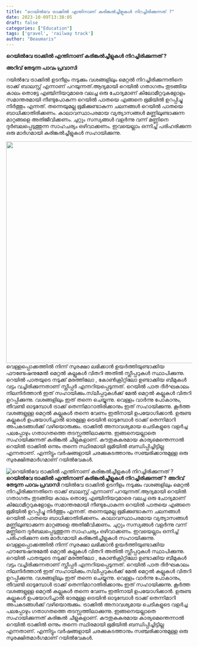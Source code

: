 ```yaml
---
title: "റെയിൽവേ ട്രാക്കിൽ എന്തിനാണ് കരിങ്കൽച്ചീളുകൾ നിറച്ചിരിക്കുന്നത് ?"
date: 2023-10-09T13:38:05
draft: false
categories: ["Education"]
tags: ['gravel', 'railway track']
author: "Beaumaris"
---
```


<strong>റെയിൽവേ ട്രാക്കിൽ എന്തിനാണ് കരിങ്കൽച്ചീളുകൾ നിറച്ചിരിക്കുന്നത് ?</strong>

<strong>അറിവ് തേടുന്ന പാവം പ്രവാസി</strong>

റയിൽവേ ട്രാക്കിൽ ഉടനീളം നടുക്കും വശങ്ങളിലും മെറ്റൽ നിറച്ചിരിക്കുന്നതിനെ ട്രാക്ക് ബാലസ്റ്റ് എന്നാണ് പറയുന്നത്.ആദ്യമായി റെയിൽ ഗതാഗതം തുടങ്ങിയ കാലം തൊട്ടേ എഞ്ചിനിയറുമാരെ വലച്ച ഒരു ചോദ്യമാണ് കിലോമീറ്ററുകളോളം സമാന്തരമായി നീണ്ടുപോകുന്ന റെയിൽ പാതയെ എങ്ങനെ ഭൂമിയിൽ ഉറപ്പിച്ചു നിർത്തും എന്നത്. തന്നെയുമല്ല ഭൂമിക്കുണ്ടാകുന്ന ചലനങ്ങൾ റെയിൽ പാതയെ ബാധിക്കാതിരിക്കണം. കാലാവസ്ഥാപരമായ വ്യത്യാസങ്ങൾ മണ്ണിലുണ്ടാക്കുന്ന മാറ്റങ്ങളെ അതിജീവിക്കണം. ചുറ്റും സസ്യങ്ങൾ വളർന്നു വന്ന് മണ്ണിനെ ദുർബലപ്പെടുത്തുന്ന സാഹചര്യം ഒഴിവാക്കണം. ഇവയെല്ലാം ഒന്നിച്ച് പരിഹരിക്കുന്ന ഒരു മാർഗമായി കരിങ്കൽച്ചീളുകൾ സഹായിക്കുന്നു.

<img class="alignnone size-full wp-image-424266" src="https://cdn.boolokam.com/articles/2023/10/qqdddd.webp" alt="" width="800" height="600" />വെള്ളപ്പൊക്കത്തിൽ നിന്ന് സുരക്ഷാ ലഭിക്കാൻ ഉയർത്തിയുണ്ടാക്കിയ ഫൗണ്ടേഷനുമേൽ മെറ്റൽ കല്ലുകൾ വിതറി അതിൽ സ്ലീപ്പറുകൾ സ്ഥാപിക്കുന്നു. റെയിൽ പാതയുടെ നടുക്ക് മരത്തിലോ , കോൺക്രിറ്റിലോ ഉണ്ടാക്കിയ ബീമുകൾ വട്ടം വച്ചിരിക്കുന്നതാണ് സ്ലീപ്പർ എന്നറിയപ്പെടുന്നത്. റെയിൽ പാത ദീർഘകാലം നിലനിർത്താൻ ഇത് സഹായിക്കും.സ്‌ലീപ്പറുകൾക്ക് മേൽ മെറ്റൽ കല്ലുകൾ വിതറി ഉറപ്പിക്കുന്നു. വശങ്ങളിലും ഇത് തന്നെ ചെയ്യുന്നു. വെള്ളം വാർന്നു പോകാനും, തീവണ്ടി ഓടുമ്പോൾ ട്രാക്ക് തെന്നിമാറാതിരിക്കാനും ഇത് സഹായിക്കുന്നു. കൂർത്ത വശങ്ങളുള്ള മെറ്റൽ കല്ലുകൾ തന്നെ വേണം ഇതിനായി ഉപയോഗിക്കാൻ. ഉരുണ്ട കല്ലുകൾ ഉപയോഗിച്ചാൽ ഭാരമുള്ള ട്രെയിൻ ഓടുമ്പോൾ ട്രാക്ക് തെന്നിമാറി അപകടങ്ങൾക്ക് വഴിയൊരുക്കും. ട്രാക്കില്‍ അനാവശ്യമായ ചെടികളുടെ വളര്‍ച്ച പലപ്പോഴും ഗതാഗതത്തെ തടസ്സത്തിലാക്കുന്നു. ഇങ്ങനെയല്ലാതെ സഹായിക്കുന്നത് കരിങ്കല്‍ ചീളുകളാണ്.
കൗതുകകരമായ കാര്യമെന്തെന്നാൽ റെയിൽ ട്രാക്കിൽ ഒന്നും തന്നെ സ്ഥിരമായി ഭൂമിയിൽ ബന്ധിപ്പിച്ചിട്ടില്ല എന്നതാണ്. എന്നിട്ടും വർഷങ്ങളായി ചരക്കുകടത്താനും സഞ്ചരിക്കാനുമുള്ള ഒരു സുരക്ഷിതമാർഗമാണ് റയിൽവേകൾ.


![റെയിൽവേ ട്രാക്കിൽ എന്തിനാണ് കരിങ്കൽച്ചീളുകൾ നിറച്ചിരിക്കുന്നത് ?](https://cdn.boolokam.com/articles/2023/10/qqdddd.webp)**റെയിൽവേ ട്രാക്കിൽ എന്തിനാണ് കരിങ്കൽച്ചീളുകൾ നിറച്ചിരിക്കുന്നത് ?** **അറിവ് തേടുന്ന പാവം പ്രവാസി** റയിൽവേ ട്രാക്കിൽ ഉടനീളം നടുക്കും വശങ്ങളിലും മെറ്റൽ നിറച്ചിരിക്കുന്നതിനെ ട്രാക്ക് ബാലസ്റ്റ് എന്നാണ് പറയുന്നത്.ആദ്യമായി റെയിൽ ഗതാഗതം തുടങ്ങിയ കാലം തൊട്ടേ എഞ്ചിനിയറുമാരെ വലച്ച ഒരു ചോദ്യമാണ് കിലോമീറ്ററുകളോളം സമാന്തരമായി നീണ്ടുപോകുന്ന റെയിൽ പാതയെ എങ്ങനെ ഭൂമിയിൽ ഉറപ്പിച്ചു നിർത്തും എന്നത്. തന്നെയുമല്ല ഭൂമിക്കുണ്ടാകുന്ന ചലനങ്ങൾ റെയിൽ പാതയെ ബാധിക്കാതിരിക്കണം. കാലാവസ്ഥാപരമായ വ്യത്യാസങ്ങൾ മണ്ണിലുണ്ടാക്കുന്ന മാറ്റങ്ങളെ അതിജീവിക്കണം. ചുറ്റും സസ്യങ്ങൾ വളർന്നു വന്ന് മണ്ണിനെ ദുർബലപ്പെടുത്തുന്ന സാഹചര്യം ഒഴിവാക്കണം. ഇവയെല്ലാം ഒന്നിച്ച് പരിഹരിക്കുന്ന ഒരു മാർഗമായി കരിങ്കൽച്ചീളുകൾ സഹായിക്കുന്നു. വെള്ളപ്പൊക്കത്തിൽ നിന്ന് സുരക്ഷാ ലഭിക്കാൻ ഉയർത്തിയുണ്ടാക്കിയ ഫൗണ്ടേഷനുമേൽ മെറ്റൽ കല്ലുകൾ വിതറി അതിൽ സ്ലീപ്പറുകൾ സ്ഥാപിക്കുന്നു. റെയിൽ പാതയുടെ നടുക്ക് മരത്തിലോ , കോൺക്രിറ്റിലോ ഉണ്ടാക്കിയ ബീമുകൾ വട്ടം വച്ചിരിക്കുന്നതാണ് സ്ലീപ്പർ എന്നറിയപ്പെടുന്നത്. റെയിൽ പാത ദീർഘകാലം നിലനിർത്താൻ ഇത് സഹായിക്കും.സ്‌ലീപ്പറുകൾക്ക് മേൽ മെറ്റൽ കല്ലുകൾ വിതറി ഉറപ്പിക്കുന്നു. വശങ്ങളിലും ഇത് തന്നെ ചെയ്യുന്നു. വെള്ളം വാർന്നു പോകാനും, തീവണ്ടി ഓടുമ്പോൾ ട്രാക്ക് തെന്നിമാറാതിരിക്കാനും ഇത് സഹായിക്കുന്നു. കൂർത്ത വശങ്ങളുള്ള മെറ്റൽ കല്ലുകൾ തന്നെ വേണം ഇതിനായി ഉപയോഗിക്കാൻ. ഉരുണ്ട കല്ലുകൾ ഉപയോഗിച്ചാൽ ഭാരമുള്ള ട്രെയിൻ ഓടുമ്പോൾ ട്രാക്ക് തെന്നിമാറി അപകടങ്ങൾക്ക് വഴിയൊരുക്കും. ട്രാക്കില്‍ അനാവശ്യമായ ചെടികളുടെ വളര്‍ച്ച പലപ്പോഴും ഗതാഗതത്തെ തടസ്സത്തിലാക്കുന്നു. ഇങ്ങനെയല്ലാതെ സഹായിക്കുന്നത് കരിങ്കല്‍ ചീളുകളാണ്. കൗതുകകരമായ കാര്യമെന്തെന്നാൽ റെയിൽ ട്രാക്കിൽ ഒന്നും തന്നെ സ്ഥിരമായി ഭൂമിയിൽ ബന്ധിപ്പിച്ചിട്ടില്ല എന്നതാണ്. എന്നിട്ടും വർഷങ്ങളായി ചരക്കുകടത്താനും സഞ്ചരിക്കാനുമുള്ള ഒരു സുരക്ഷിതമാർഗമാണ് റയിൽവേകൾ.

